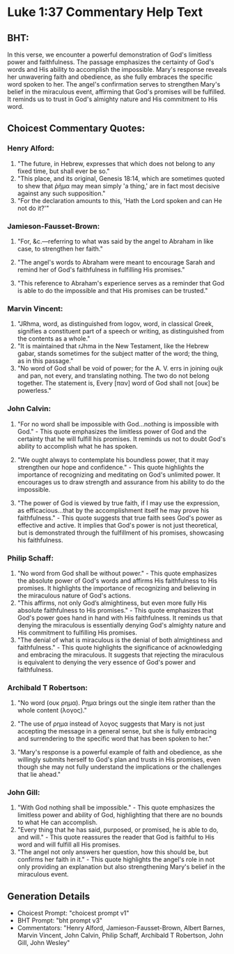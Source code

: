 # Luke 1:37 Commentary Help Text

## BHT:
In this verse, we encounter a powerful demonstration of God's limitless power and faithfulness. The passage emphasizes the certainty of God's words and His ability to accomplish the impossible. Mary's response reveals her unwavering faith and obedience, as she fully embraces the specific word spoken to her. The angel's confirmation serves to strengthen Mary's belief in the miraculous event, affirming that God's promises will be fulfilled. It reminds us to trust in God's almighty nature and His commitment to His word.

## Choicest Commentary Quotes:
### Henry Alford:
1. "The future, in Hebrew, expresses that which does not belong to any fixed time, but shall ever be so."
2. "This place, and its original, Genesis 18:14, which are sometimes quoted to shew that ῥῆμα may mean simply 'a thing,' are in fact most decisive against any such supposition."
3. "For the declaration amounts to this, 'Hath the Lord spoken and can He not do it?'"

### Jamieson-Fausset-Brown:
1. "For, &c.—referring to what was said by the angel to Abraham in like case, to strengthen her faith." 

2. "The angel's words to Abraham were meant to encourage Sarah and remind her of God's faithfulness in fulfilling His promises." 

3. "This reference to Abraham's experience serves as a reminder that God is able to do the impossible and that His promises can be trusted."

### Marvin Vincent:
1. "JRhma, word, as distinguished from logov, word, in classical Greek, signifies a constituent part of a speech or writing, as distinguished from the contents as a whole." 
2. "It is maintained that rJhma in the New Testament, like the Hebrew gabar, stands sometimes for the subject matter of the word; the thing, as in this passage."
3. "No word of God shall be void of power; for the A. V. errs in joining oujk and pan, not every, and translating nothing. The two do not belong together. The statement is, Every [παν] word of God shall not [ουκ] be powerless."

### John Calvin:
1. "For no word shall be impossible with God...nothing is impossible with God." - This quote emphasizes the limitless power of God and the certainty that he will fulfill his promises. It reminds us not to doubt God's ability to accomplish what he has spoken.

2. "We ought always to contemplate his boundless power, that it may strengthen our hope and confidence." - This quote highlights the importance of recognizing and meditating on God's unlimited power. It encourages us to draw strength and assurance from his ability to do the impossible.

3. "The power of God is viewed by true faith, if I may use the expression, as efficacious...that by the accomplishment itself he may prove his faithfulness." - This quote suggests that true faith sees God's power as effective and active. It implies that God's power is not just theoretical, but is demonstrated through the fulfillment of his promises, showcasing his faithfulness.

### Philip Schaff:
1. "No word from God shall be without power." - This quote emphasizes the absolute power of God's words and affirms His faithfulness to His promises. It highlights the importance of recognizing and believing in the miraculous nature of God's actions.
2. "This affirms, not only God’s almightiness, but even more fully His absolute faithfulness to His promises." - This quote emphasizes that God's power goes hand in hand with His faithfulness. It reminds us that denying the miraculous is essentially denying God's almighty nature and His commitment to fulfilling His promises.
3. "The denial of what is miraculous is the denial of both almightiness and faithfulness." - This quote highlights the significance of acknowledging and embracing the miraculous. It suggests that rejecting the miraculous is equivalent to denying the very essence of God's power and faithfulness.

### Archibald T Robertson:
1. "No word (ουκ ρημα). Ρημα brings out the single item rather than the whole content (λογος)." 

2. "The use of ρημα instead of λογος suggests that Mary is not just accepting the message in a general sense, but she is fully embracing and surrendering to the specific word that has been spoken to her." 

3. "Mary's response is a powerful example of faith and obedience, as she willingly submits herself to God's plan and trusts in His promises, even though she may not fully understand the implications or the challenges that lie ahead."

### John Gill:
1. "With God nothing shall be impossible." - This quote emphasizes the limitless power and ability of God, highlighting that there are no bounds to what He can accomplish.
2. "Every thing that he has said, purposed, or promised, he is able to do, and will." - This quote reassures the reader that God is faithful to His word and will fulfill all His promises.
3. "The angel not only answers her question, how this should be, but confirms her faith in it." - This quote highlights the angel's role in not only providing an explanation but also strengthening Mary's belief in the miraculous event.


## Generation Details
- Choicest Prompt: "choicest prompt v1"
- BHT Prompt: "bht prompt v3"
- Commentators: "Henry Alford, Jamieson-Fausset-Brown, Albert Barnes, Marvin Vincent, John Calvin, Philip Schaff, Archibald T Robertson, John Gill, John Wesley"
